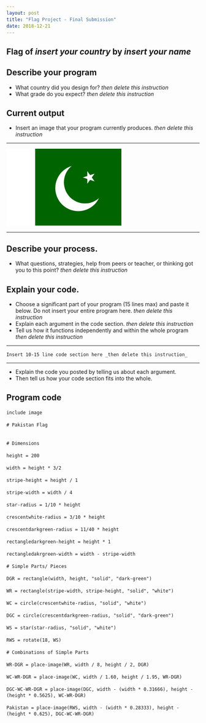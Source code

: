 ```yaml
---
layout: post
title: "Flag Project - Final Submission"
date: 2018-12-21
---
```


## Flag of _insert your country_ by _insert your name_

## Describe your program

-   What country did you design for? _then delete this instruction_
-   What grade do you expect? _then delete this instruction_

<!--- Delete this comment and add your writing -->

## Current output

-   Insert an image that your program currently produces. _then delete this instruction_

* * *
![Pakistan.Flag](/images/bestpakistanflag(epic).png)
* * *

## Describe your process.

-   What questions, strategies, help from peers or teacher, or thinking got you to this point? _then delete this instruction_

<!--- Delete this comment and add your writing -->


## Explain your code.

-   Choose a significant part of your program (15 lines max) and paste it below. Do not insert your entire program here. _then delete this instruction_
-   Explain each argument in the code section. _then delete this instruction_
-   Tell us how it functions independently and within the whole program _then delete this instruction_

* * *

```
Insert 10-15 line code section here _then delete this instruction_
```

* * *

-   Explain the code you posted by telling us about each argument.
-   Then tell us how your code section fits into the whole.
 
<!--- Delete this comment and add your writing -->


## Program code

```
include image

# Pakistan Flag


# Dimensions

height = 200

width = height * 3/2

stripe-height = height / 1

stripe-width = width / 4

star-radius = 1/10 * height

crescentwhite-radius = 3/10 * height

crescentdarkgreen-radius = 11/40 * height

rectangledarkgreen-height = height * 1

rectangledakrgreen-width = width - stripe-width

# Simple Parts/ Pieces

DGR = rectangle(width, height, "solid", "dark-green")

WR = rectangle(stripe-width, stripe-height, "solid", "white")

WC = circle(crescentwhite-radius, "solid", "white")

DGC = circle(crescentdarkgreen-radius, "solid", "dark-green")

WS = star(star-radius, "solid", "white")

RWS = rotate(18, WS)

# Combinations of Simple Parts

WR-DGR = place-image(WR, width / 8, height / 2, DGR)

WC-WR-DGR = place-image(WC, width / 1.60, height / 1.95, WR-DGR)

DGC-WC-WR-DGR = place-image(DGC, width - (width * 0.31666), height - (height * 0.5625), WC-WR-DGR)

Pakistan = place-image(RWS, width - (width * 0.28333), height - (height * 0.625), DGC-WC-WR-DGR)

```
